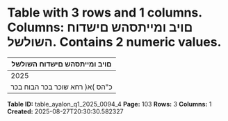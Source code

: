 # Table with 3 rows and 1 columns. Columns: םויב ומייתסהש םישדוח השולשל. Contains 2 numeric values.

| םויב ומייתסהש םישדוח השולשל |
|---|
| 2025 | ינויב 30 |
| כ"הס )א( רחא שוכר בכר הבוח בכר |

**Table ID:** table_ayalon_q1_2025_0094_4
**Page:** 103
**Rows:** 3
**Columns:** 1
**Created:** 2025-08-27T20:30:30.582327
